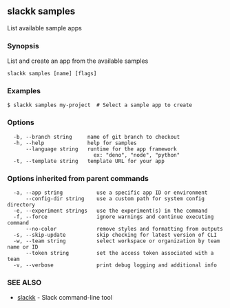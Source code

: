 ## slackk samples

List available sample apps

### Synopsis

List and create an app from the available samples

```
slackk samples [name] [flags]
```

### Examples

```
$ slackk samples my-project  # Select a sample app to create
```

### Options

```
  -b, --branch string     name of git branch to checkout
  -h, --help              help for samples
      --language string   runtime for the app framework
                            ex: "deno", "node", "python"
  -t, --template string   template URL for your app
```

### Options inherited from parent commands

```
  -a, --app string           use a specific app ID or environment
      --config-dir string    use a custom path for system config directory
  -e, --experiment strings   use the experiment(s) in the command
  -f, --force                ignore warnings and continue executing command
      --no-color             remove styles and formatting from outputs
  -s, --skip-update          skip checking for latest version of CLI
  -w, --team string          select workspace or organization by team name or ID
      --token string         set the access token associated with a team
  -v, --verbose              print debug logging and additional info
```

### SEE ALSO

* [slackk](slackk.md)	 - Slack command-line tool

